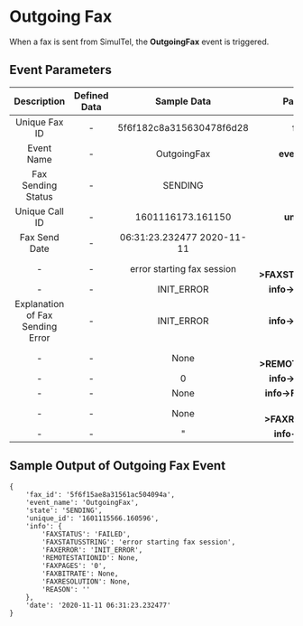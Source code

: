 ---
---
# Outgoing Fax

When a fax is sent from SimulTel, the **OutgoingFax** event is triggered.

## Event Parameters

<div class="custom-table">

|             Description             | Defined Data |        Sample Data         |       Parameter        |
|:-----------------------------------:|:------------:|:--------------------------:|:----------------------:|
|         Unique Fax ID               |      -       |  5f6f182c8a315630478f6d28  |         **fax_id**      |
|            Event Name               |      -       |         OutgoingFax         |       **event_name**    |
|         Fax Sending Status          |      -       |           SENDING           |         **state**       |
|         Unique Call ID              |      -       |      1601116173.161150      |       **unique_id**     |
|         Fax Send Date               |      -       | 06:31:23.232477 2020-11-11 |         **date**        |
|                -                    |      -       | error starting fax session  | **info->FAXSTATUSSTRING** |
|                -                    |      -       |         INIT_ERROR          |     **info->FAXERROR**  |
| Explanation of Fax Sending Error    |      -       |         INIT_ERROR          |     **info->FAXERROR**  |
|                -                    |      -       |            None             | **info->REMOTESTATIONID** |
|                -                    |      -       |              0              |     **info->FAXPAGES**   |
|                -                    |      -       |            None             |    **info->FAXBITRATE**  |
|                -                    |      -       |            None             |  **info->FAXRESOLUTION** |
|                -                    |      -       |              "              |      **info->REASON**    |

</div>

## Sample Output of Outgoing Fax Event



```shell
{
    'fax_id': '5f6f15ae8a31561ac504094a',
    'event_name': 'OutgoingFax',
    'state': 'SENDING',
    'unique_id': '1601115566.160596',
    'info': {
        'FAXSTATUS': 'FAILED',
        'FAXSTATUSSTRING': 'error starting fax session',
        'FAXERROR': 'INIT_ERROR',
        'REMOTESTATIONID': None,
        'FAXPAGES': '0',
        'FAXBITRATE': None,
        'FAXRESOLUTION': None,
        'REASON': ''
    },
    'date': '2020-11-11 06:31:23.232477'
}
```